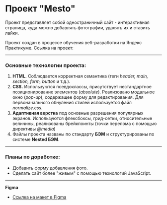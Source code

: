 # Проект "Mesto"

Проект представляет собой одностраничный сайт - интерактивная страница, куда можно добавлять фотографии, удалять их и ставить лайки.

Проект создан в процессе обучения веб-разработки на Яндекс Практикуме.
Ссылка на проект:

------

### Основные технологии проекта:
1. **HTML.** Соблюдается корректная семантика (теги *header, main, section, form, button* и т.д.).
2. **CSS.** Используются псевдоклассы, присутствует нестандартное позиционирование элементов (*absolute*). Реализовано модальное окно (*pop-up*), содержащее форму для редактирования. Для первоначального обнуления стилей используется файл *normalize.css*.
3. **Адаптивная верстка** под основные разрешения популярных экранов. Используются флексбоксы, грид-сетки, относительные величины, реализованы брейкпоинты (точки перелома с помощью директивы *@media*)
3. Файлы проекта названы по стандарту **БЭМ** и структурированы по системе **Nested БЭМ**.

------

### Планы по доработке:
* Добавить форму добавления фото.
* Сделать сайт более "живым" с помощью технологий JavaScript.

------

**Figma**

* [Ссылка на макет в Figma](https://www.figma.com/file/2cn9N9jSkmxD84oJik7xL7/JavaScript.-Sprint-4?node-id=0-1&t=0cUNn9JE4dXEwnQz-0)



